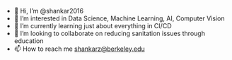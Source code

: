 - 👋 Hi, I’m @shankar2016
- 👀 I’m interested in Data Science, Machine Learning, AI, Computer Vision
- 🌱 I’m currently learning just about everything in CI/CD
- 💞️ I’m looking to collaborate on reducing sanitation issues through education
- 📫 How to reach me shankarz@berkeley.edu

<!---
shankar2016/shankar2016 is a ✨ special ✨ repository because its `README.md` (this file) appears on your GitHub profile.
You can click the Preview link to take a look at your changes.
--->
